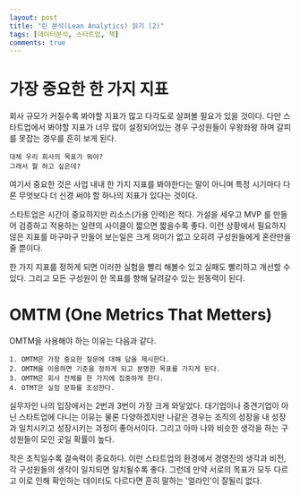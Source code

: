 ```yaml
---
layout: post
title: "린 분석(Lean Analytics) 읽기 (2)"
tags: [데이터분석, 스타트업, 책]
comments: true
---
```


# 가장 중요한 한 가지 지표
회사 규모가 커질수록 봐야할 지표가 많고 다각도로 살펴볼 필요가 있을 것이다. 다만 스타트업에서 봐야할 지표가 너무 많이 설정되어있는 경우 구성원들이 우왕좌왕 하며 갈피를 못잡는 경우를 흔히 보게 된다.
```
대체 우리 회사의 목표가 뭐야?
그래서 뭘 하고 싶은데?
```

여기서 중요한 것은 사업 내내 한 가지 지표를 봐야한다는 말이 아니며 특정 시기마다 다른 무엇보다 더 신경 써야 할 하나의 지표가 있다는 것이다.

스타트업은 시간이 중요하지만 리소스(가용 인력)은 적다. 가설을 세우고 MVP 를 만들어 검증하고 적용하는 일련의 사이클이 짧으면 짧을수록 좋다. 이런 상황에서 필요하지 않은 지표를 마구마구 만들어 보는일은 크게 의미가 없고 오히려 구성원들에게 혼란만을 줄 뿐이다.

한 가지 지표를 정하게 되면 이러한 실험을 빨리 해볼수 있고 실패도 빨리하고 개선할 수 있다. 그리고 모든 구성원이 한 목표를 향해 달려갈수 있는 원동력이 된다.

# OMTM (One Metrics That Metters)
OMTM을 사용해야 하는 이유는 다음과 같다.
```
1. OMTM은 가장 중요한 질문에 대해 답을 제시한다.
2. OMTM을 이용하면 기준을 정하게 되고 분명한 목표를 가지게 된다.
3. OMTM은 회사 전체를 한 가지에 집중하게 한다.
4. OTMT은 실험 문화를 조성한다.
```
실무자인 나의 입장에서는 2번과 3번이 가장 크게 와닿았다. 대기업이나 중견기업이 아닌 스타트업에 다니는 이유는 물론 다양하겠지만 나같은 경우는 조직의 성장을 내 성장과 일치시키고 성장시키는 과정이 좋아서이다. 그리고 아마 나와 비슷한 생각을 하는 구성원들이 모인 곳일 확률이 높다.

작은 조직일수록 결속력이 중요하다. 이런 스타트업의 환경에서 경영진의 생각과 비전, 각 구성원들의 생각이 일치되면 일치될수록 좋다. 그런데 만약 서로의 목표가 모두 다르고 이로 인해 확인하는 데이터도 다르다면 흔히 말하는 '얼라인'이 잘될리 없다.
